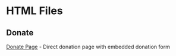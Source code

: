 # HTML Files

## Donate

[Donate Page](donate.html) - Direct donation page with embedded donation form
